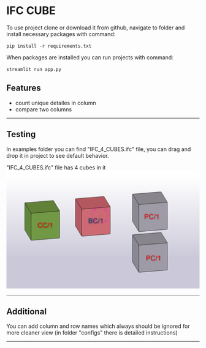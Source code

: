 # IFC CUBE

To use project clone or download it from github, navigate to folder and install necessary packages with command:
```
pip install -r requirements.txt
```

When packages are installed you can run projects with command:
```
streamlit run app.py
```
## Features

* count unique detailes in column
* compare two columns

---

## Testing

In examples folder you can find "IFC_4_CUBES.ifc" file, you can drag and drop it in project to see default behavior.

"IFC_4_CUBES.ifc" file has 4 cubes in it
![IFC 4 cubes](examples/cubes_4.png)

---

## Additional

You can add column and row names which always should be ignored for more cleaner view (in folder "configs" there is detailed instructions)

---